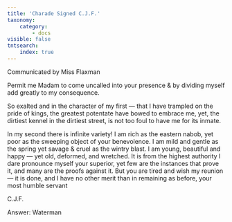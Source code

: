 ```yaml
---
title: 'Charade Signed C.J.F.'
taxonomy:
    category:
        - docs
visible: false
tntsearch:
    index: true
---
```


<div class="author">Communicated by Miss Flaxman</div>

Permit me Madam to come uncalled into your presence & by dividing myself add greatly to my consequence.

So exalted and in the character of my first — that I have trampled on the pride of kings, the greatest potentate have bowed to embrace me, yet, the dirtiest kennel in the dirtiest street, is not too foul to have me for its inmate.

In my second there is infinite variety! I am rich as the eastern nabob, yet poor as the sweeping object of your benevolence. I am mild and gentle as the spring yet savage & cruel as the wintry blast. I am young, beautiful and happy — yet old, deformed, and wretched. It is from the highest authority I dare pronounce myself your superior, yet few are the instances that prove it, and many are the proofs against it. But you are tired and wish my reunion — it is done, and I have no other merit than in remaining as before, your most humble servant

C.J.F.

<span class="pencil">Answer: Waterman</span>